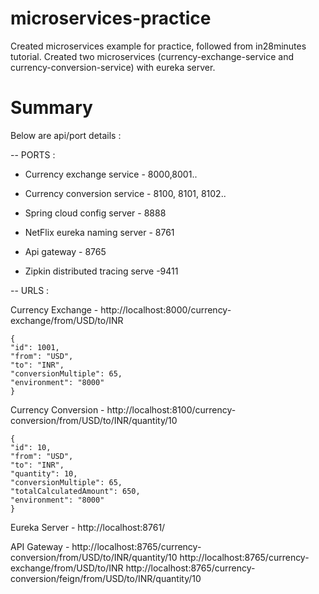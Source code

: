 # microservices-practice
Created microservices example for practice, followed from in28minutes tutorial.
Created two microservices (currency-exchange-service and currency-conversion-service) with eureka server.

# Summary
Below are api/port details :

-- PORTS :

- Currency exchange service - 8000,8001..
- Currency conversion service - 8100, 8101, 8102..

- Spring cloud config server - 8888
- NetFlix eureka naming server - 8761
- Api gateway - 8765
- Zipkin distributed tracing serve -9411


-- URLS :

Currency Exchange -
	http://localhost:8000/currency-exchange/from/USD/to/INR

	{
	"id": 1001,
	"from": "USD",
	"to": "INR",
	"conversionMultiple": 65,
	"environment": "8000"
	}

Currency Conversion -
	http://localhost:8100/currency-conversion/from/USD/to/INR/quantity/10
	
	{
	"id": 10,
	"from": "USD",
	"to": "INR",
	"quantity": 10,
	"conversionMultiple": 65,
	"totalCalculatedAmount": 650,
	"environment": "8000"
	}
	
	
Eureka Server -
	http://localhost:8761/
	
API Gateway -
	http://localhost:8765/currency-conversion/from/USD/to/INR/quantity/10
	http://localhost:8765/currency-exchange/from/USD/to/INR
	http://localhost:8765/currency-conversion/feign/from/USD/to/INR/quantity/10
